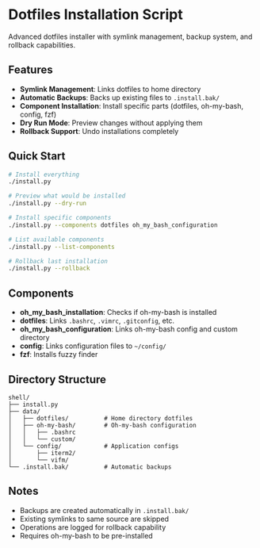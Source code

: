 # Dotfiles Installation Script

Advanced dotfiles installer with symlink management, backup system, and rollback capabilities.

## Features

- **Symlink Management**: Links dotfiles to home directory
- **Automatic Backups**: Backs up existing files to `.install.bak/`
- **Component Installation**: Install specific parts (dotfiles, oh-my-bash, config, fzf)
- **Dry Run Mode**: Preview changes without applying them
- **Rollback Support**: Undo installations completely

## Quick Start

```bash
# Install everything
./install.py

# Preview what would be installed
./install.py --dry-run

# Install specific components
./install.py --components dotfiles oh_my_bash_configuration

# List available components
./install.py --list-components

# Rollback last installation
./install.py --rollback
```

## Components

- **oh_my_bash_installation**: Checks if oh-my-bash is installed
- **dotfiles**: Links `.bashrc`, `.vimrc`, `.gitconfig`, etc.
- **oh_my_bash_configuration**: Links oh-my-bash config and custom directory
- **config**: Links configuration files to `~/config/`
- **fzf**: Installs fuzzy finder

## Directory Structure

```
shell/
├── install.py
├── data/
│   ├── dotfiles/          # Home directory dotfiles
│   ├── oh-my-bash/        # Oh-my-bash configuration
│   │   ├── .bashrc
│   │   └── custom/
│   └── config/            # Application configs
│       ├── iterm2/
│       └── vifm/
└── .install.bak/          # Automatic backups
```

## Notes

- Backups are created automatically in `.install.bak/`
- Existing symlinks to same source are skipped
- Operations are logged for rollback capability
- Requires oh-my-bash to be pre-installed
